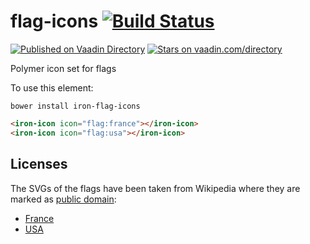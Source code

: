 # flag-icons [![Build Status](https://travis-ci.org/Collaborne/iron-flag-icons.svg?branch=master)](https://travis-ci.org/Collaborne/iron-flag-icons)

[![Published on Vaadin  Directory](https://img.shields.io/badge/Vaadin%20Directory-published-00b4f0.svg)](https://vaadin.com/directory/component/Collaborneiron-flag-icons)
[![Stars on vaadin.com/directory](https://img.shields.io/vaadin-directory/star/Collaborneiron-flag-icons.svg)](https://vaadin.com/directory/component/Collaborneiron-flag-icons)

Polymer icon set for flags

To use this element:

`bower install iron-flag-icons`

<!--
```
<custom-element-demo>
  <template>
    <link rel="import" href="../iron-icon/iron-icon.html">
    <link rel="import" href="flag-icons.html">
    <next-code-block></next-code-block>
  </template>
</custom-element-demo>
```
-->
```html
<iron-icon icon="flag:france"></iron-icon>
<iron-icon icon="flag:usa"></iron-icon>
```


## Licenses

The SVGs of the flags have been taken from Wikipedia where they are marked as [public domain](https://en.wikipedia.org/wiki/Public_domain):

* [France](https://en.wikipedia.org/wiki/File:Flag_of_France.svg)
* [USA](https://en.wikipedia.org/wiki/File:Flag_of_the_United_States.svg)
